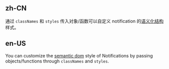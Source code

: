 ## zh-CN

通过 `classNames` 和 `styles` 传入对象/函数可以自定义 notification 的[语义化结构](#semantic-dom)样式。

## en-US

You can customize the [semantic dom](#semantic-dom) style of Notifications by passing objects/functions through `classNames` and `styles`.
